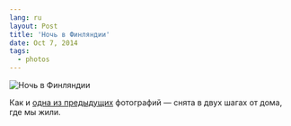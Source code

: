 ```yaml
---
lang: ru
layout: Post
title: 'Ночь в Финляндии'
date: Oct 7, 2014
tags:
  - photos
---
```


![Ночь в Финляндии](photo://2014-08-09_1250_Artem_Sapegin)

Как и [одна из предыдущих](/blog/5741) фотографий — снята в двух шагах от дома, где мы жили.
